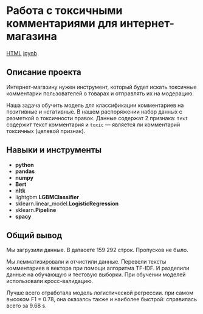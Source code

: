# Работа с токсичными комментариями для интернет-магазина

[HTML]()     [ipynb]()

## Описание проекта

Интернет-магазину нужен инструмент, который будет искать токсичные комментарии пользователей о товарах и отправлять их на модерацию. 

Наша задача обучить модель для классификации комментариев на позитивные и негативные. В нашем распоряжении набор данных с разметкой о токсичности правок. Данные содержат 2 признака: `text` содержит текст комментария и `toxic` — является ли комментарий токсичных (целевой признак).


## Навыки и инструменты

- **python**
- **pandas**
- **numpy**
- **Bert**
- **nltk**
- lightgbm.**LGBMClassifier**
- sklearn.linear_model.**LogisticRegression**
- sklearn.**Pipeline**
- **spacy**


## Общий вывод

Мы загрузили данные. В датасете 159 292 строк. Пропусков не было.

Мы лемматизировали и отчистили данные. Перевели тексты комментариев в вектора при помощи алгоритма TF-IDF. И разделили данные на обучающую и тестовую выборки. При обучении моделей использовали кросс-валидацию.

Лучше всего отработала модель логистической регрессии. при самом  высоком F1 = 0.78, она оказалсь также и наиболее быстрой: справилась всего за 9.68 s.
